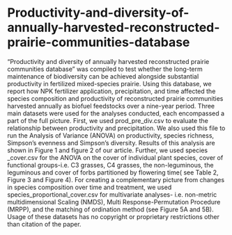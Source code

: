 # Productivity-and-diversity-of-annually-harvested-reconstructed-prairie-communities-database
“Productivity and diversity of annually harvested reconstructed prairie communities database” was compiled to test whether the long-term maintenance of biodiversity can be achieved alongside substantial productivity in fertilized mixed-species prairie. Using this database, we report how NPK fertilizer application, precipitation, and time affected the species composition and productivity of reconstructed prairie communities harvested annually as biofuel feedstocks over a nine-year period. Three main datasets were used for the analyses conducted, each encompassed a part of the full picture. First, we used prod_pre_div.csv to evaluate the relationship between productivity and precipitation. We also used this file to run the Analysis of Variance (ANOVA) on productivity, species richness, Simpson’s evenness and Simpson’s diversity. Results of this analysis are shown in Figure 1 and figure 2 of our article. Further, we used species _cover.csv for the ANOVA on the cover of individual plant species, cover of functional groups-i.e. C3 grasses, C4 grasses, the non-leguminous, the leguminous and cover of forbs partitioned by flowering time( see Table 2, Figure 3 and Figure 4). For creating a complementary picture from changes in species composition over time and treatment, we used species_proportional_cover.csv for multivariate analyses- i.e. non-metric multidimensional Scaling (NMDS), Multi Response-Permutation Procedure (MRPP), and the matching of ordination method (see Figure 5A and 5B). Usage of these datasets has no copyright or proprietary restrictions other than citation of the paper. 
